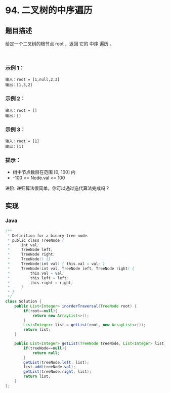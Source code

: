 # 94. 二叉树的中序遍历

## 题目描述
给定一个二叉树的根节点 root ，返回 它的 中序 遍历 。

 

### 示例 1：
```
输入：root = [1,null,2,3]
输出：[1,3,2]
```
### 示例 2：
```
输入：root = []
输出：[]
```
### 示例 3：
```
输入：root = [1]
输出：[1]
```


### 提示：

 - 树中节点数目在范围 [0, 100] 内
 - -100 <= Node.val <= 100


进阶: 递归算法很简单，你可以通过迭代算法完成吗？


## 实现
### Java
```Java
/**
 * Definition for a binary tree node.
 * public class TreeNode {
 *     int val;
 *     TreeNode left;
 *     TreeNode right;
 *     TreeNode() {}
 *     TreeNode(int val) { this.val = val; }
 *     TreeNode(int val, TreeNode left, TreeNode right) {
 *         this.val = val;
 *         this.left = left;
 *         this.right = right;
 *     }
 * }
 */
class Solution {
    public List<Integer> inorderTraversal(TreeNode root) {
        if(root==null){
            return new ArrayList<>();
        }
        List<Integer> list = getList(root, new ArrayList<>());
        return list;
    }

    public List<Integer> getList(TreeNode treeNode, List<Integer> list){
        if(treeNode==null){
            return null;
        }
        getList(treeNode.left, list);
        list.add(treeNode.val);
        getList(treeNode.right, list);
        return list;
    }
};
```